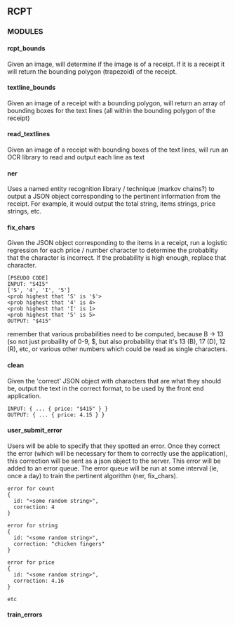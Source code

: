 ## RCPT
### MODULES
#### rcpt\_bounds
Given an image, will determine if the image is of a receipt.  If it is a receipt it will return the bounding polygon (trapezoid) of the receipt.
#### textline\_bounds
Given an image of a receipt with a bounding polygon, will return an array of bounding boxes for the text lines (all within the bounding polygon of the receipt)
#### read\_textlines
Given an image of a receipt with bounding boxes of the text lines, will run an OCR library to read and output each line as text
#### ner
Uses a named entity recognition library / technique (markov chains?) to output a JSON object corresponding to the pertinent information from the receipt.  For example, it would output the total string, items strings, price strings, etc.
#### fix\_chars
Given the JSON object corresponding to the items in a receipt, run a logistic regression for each price / number character to determine the probablity that the character is incorrect.  If the probability is high enough, replace that character. 
```
[PSEUDO CODE]
INPUT: "S4I5"
['S', '4', 'I', '5']
<prob highest that 'S' is '$'>
<prob highest that '4' is 4>
<prob highest that 'I' is 1>
<prob highest that '5' is 5>
OUTPUT: "$415"
```

remember that various probabilities need to be computed, because B -> 13 (so not just probaility of 0-9, $, but also probability that it's 13 (B), 17 (D), 12 (R), etc, or various other numbers which could be read as single characters.

#### clean
Given the 'correct' JSON object with characters that are what they should be, output the text in the correct format, to be used by the front end application.

```
INPUT: { ... { price: "$415" } }
OUTPUT: { ... { price: 4.15 } }
```

#### user\_submit\_error
Users will be able to specify that they spotted an error.  Once they correct the error (which will be necessary for them to correctly use the application), this correction will be sent as a json object to the server.  This error will be added to an error queue.  The error queue will be run at some interval (ie, once a day) to train the pertinent algorithm (ner, fix_chars).

```
error for count
{
  id: "<some random string>",
  correction: 4
}

error for string
{
  id: "<some random string>",
  correction: "chicken fingers"
}

error for price
{
  id: "<some random string>",
  correction: 4.16
}

etc
```

#### train\_errors
